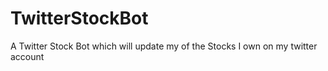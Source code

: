 # TwitterStockBot
A Twitter Stock Bot which will update my of the Stocks I own on my twitter account

